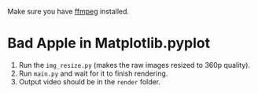 Make sure you have [ffmpeg](https://ffmpeg.org/download.html) installed.

# Bad Apple in Matplotlib.pyplot
1. Run the `img_resize.py` (makes the raw images resized to 360p quality).
2. Run `main.py` and wait for it to finish rendering.
3. Output video should be in the `render` folder.
